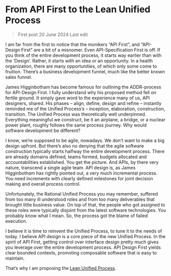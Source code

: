 # From API First to the Lean Unified Process 

> First post 20 June 2024
> Last edit

I am far from the first to notice that the monikers “API First”, and “API-Design First” are a bit of a misnomer. Even API-Specification First is off. If you think of the entire development process, it starts way earlier than with the ‘Design’. Rather, it starts with an idea or an opportunity. In a health organization, there are many opportunities, of which only some come to fruition. There’s a business development funnel, much like the better known sales funnel. 

James Higginbotham has become famous for outlining the ADDR-process for API-Design First. I fully understand why his proposed method fell on fertile ground. It simply gave word to the experience many of us, API designers, shared. His phases – align, define, design and refine – instantly reminded me of the Unified Process’s – inception, elaboration, construction, transition. The Unified Process was theoretically well underpinned. Everything meaningful we construct, be it an airplane, a bridge, or a nuclear power plant, roughly follows the same process journey. Why would software development be different?

I know, we’re supposed to be agile, nowadays. We don’t want to make a big design upfront. But there’s also no denying that the agile software construction typically starts halfway the entire development process. There are already domains defined, teams formed, budgets allocated and accountabilities established. You get the picture. And APIs, by there very nature, transcend a single agile team. API design is, as James Higginbotham has rightly pointed out, a very much incremental process. You need increments with clearly defined milestones for joint decision making and overall process control. 

Unfortunately, the Rational Unified Process you may remember, suffered from too many ill understood roles and from too many deliverables that brought little business value. On top of that, the people who got assigned to these roles were typically disjoint from the latest software technologies. You probably know what I mean. So, the process got the blame of failed execution. 

I believe it is time to reinvent the Unified Process, to tune it to the needs of today. I believe API design is a core piece of the new Unified Process. In the spirit of API First, getting control over interface design pretty much gives you leverage over the entire development process. API Design First yields clear bounded contexts, promoting composable software that is easy to maintain.

That’s why I am proposing the [Lean Unified Process](/Overview/lup.md). 
